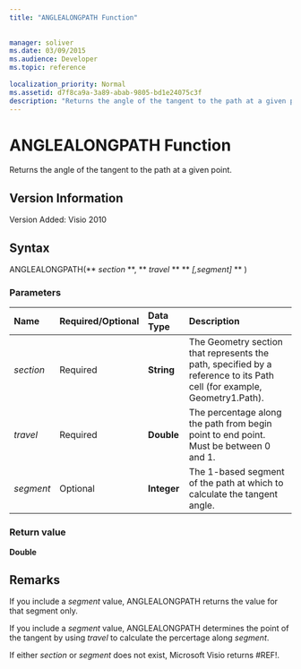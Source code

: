 ```yaml
---
title: "ANGLEALONGPATH Function"
 
 
manager: soliver
ms.date: 03/09/2015
ms.audience: Developer
ms.topic: reference
 
localization_priority: Normal
ms.assetid: d7f8ca9a-3a89-abab-9805-bd1e24075c3f
description: "Returns the angle of the tangent to the path at a given point."
---
```


# ANGLEALONGPATH Function

Returns the angle of the tangent to the path at a given point.
  
## Version Information

Version Added: Visio 2010 
  
## Syntax

ANGLEALONGPATH(** *section* **, ** *travel* ** ** *[,segment]* ** ) 
  
### Parameters

|**Name**|**Required/Optional**|**Data Type**|**Description**|
|:-----|:-----|:-----|:-----|
| _section_ <br/> |Required  <br/> |**String** <br/> |The Geometry section that represents the path, specified by a reference to its Path cell (for example, Geometry1.Path).  <br/> |
| _travel_ <br/> |Required  <br/> |**Double** <br/> |The percentage along the path from begin point to end point. Must be between 0 and 1.  <br/> |
| _segment_ <br/> |Optional  <br/> |**Integer** <br/> |The 1-based segment of the path at which to calculate the tangent angle.  <br/> |
   
### Return value

 **Double**
  
## Remarks

If you include a  _segment_ value, ANGLEALONGPATH returns the value for that segment only. 
  
If you include a  _segment_ value, ANGLEALONGPATH determines the point of the tangent by using  _travel_ to calculate the percertage along  _segment_.
  
If either  _section_ or  _segment_ does not exist, Microsoft Visio returns #REF!. 
  


